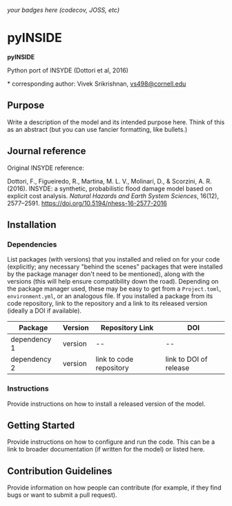 _your badges here (codecov, JOSS, etc)_

# pyINSIDE

**pyINSIDE**

Python port of INSYDE (Dottori et al, 2016)

\* corresponding author:  Vivek Srikrishnan, vs498@cornell.edu

## Purpose

Write a description of the model and its intended purpose here. Think of this as an abstract (but you can use fancier formatting, like bullets.)

## Journal reference

Original INSYDE reference:

Dottori, F., Figueiredo, R., Martina, M. L. V., Molinari, D., & Scorzini, A. R. (2016). INSYDE: a synthetic, probabilistic flood damage model based on explicit cost analysis. *Natural Hazards and Earth System Sciences*, 16(12), 2577–2591. <https://doi.org/10.5194/nhess-16-2577-2016>

## Installation

### Dependencies

List packages (with versions) that you installed and relied on for your code (explicitly; any necessary "behind the scenes" packages that were installed by the package manager don't need to be mentioned), along with the versions (this will help ensure compatibility down the road). Depending on the package manager used, these may be easy to get from a `Project.toml`, `environment.yml`, or an analogous file. If you installed a package from its code repository, link to the repository and a link to its released version (ideally a DOI if available).

| Package | Version | Repository Link | DOI |
|-------|---------|-----------------|-----|
| dependency 1 | version | -- | -- |
| dependency 2 | version | link to code repository | link to DOI of release |

### Instructions

Provide instructions on how to install a released version of the model. 

## Getting Started

Provide instructions on how to configure and run the code. This can be a link to broader documentation (if written for the model) or listed here.

## Contribution Guidelines

Provide information on how people can contribute (for example, if they find bugs or want to submit a pull request).